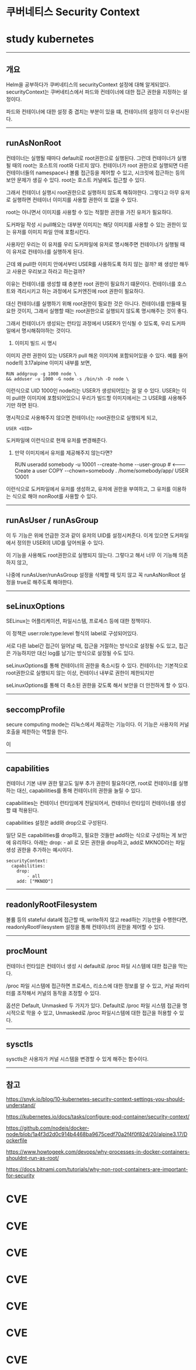# 쿠버네티스 Security Context 
# study kubernetes

---

## 개요

Helm을 공부하다가 쿠버네티스의 securityContext 설정에 대해 알게되었다. securityContext는 쿠버네티스에서 파드와 컨테이너에 대한 접근 권한을 지정하는 설정이다.

파드와 컨테이너에 대한 설정 중 겹치는 부분이 있을 떄, 컨테이너의 설정이 더 우선시된다.

---

## runAsNonRoot

컨테이너는 실행될 때마다 default로 root권한으로 실행된다. 그런데 컨테이너가 실행될 때의 root는 호스트의 root와 다르지 않다. 컨테이너가 root 권한으로 실행되면 다른 컨테이너들의 namespace나 볼륨 접근등을 제어할 수 있고, 시크릿에 접근하는 등의 보안 문제가 생길 수 있다. root는 호스트 커널에도 접근할 수 있다.

그래서 컨테이너 실행시 root권한으로 실행하지 않도록 해줘야한다. 그렇다고 아무 유저로 실행하면 컨테이너 이미지를 사용할 권한이 또 없을 수 있다.

root는 아니면서 이미지를 사용할 수 있는 적절한 권한을 가진 유저가 필요하다.

도커파일 작성 시 pull해오는 대부분 이미지는 해당 이미지를 사용할 수 있는 권한이 있는 유저를 이미지 파일 안에 포함시킨다.

사용자인 우리는 이 유저를 우리 도커파일에 유저로 명시해주면 컨테이너가 실행될 때 이 유저로 컨테이너를 실행하게 된다.

근데 왜 pull한 이미지 안에서부터 USER를 사용하도록 하지 않는 걸까? 왜 생성만 해두고 사용은 우리보고 하라고 하는걸까? 

이유는 컨테이너를 생성할 떄 충분한 root 권한이 필요하기 떄문이다. 컨테이너를 호스트와 격리시키고 하는 과정에서 도커엔진에 root 권한이 필요하다.

대신 컨테이너를 실행하기 위해 root권한이 필요한 것은 아니다. 컨테이너를 만들때 필요한 것이지, 그래서 실행할 때는 root권한으로 실행되지 않도록 명시해주는 것이 좋다.

그래서 컨테이너가 생성되는 런타임 과정에서 USER가 인식될 수 있도록, 우리 도커파일에서 명시해줘야하는 것이다.

1. 이미지 빌드 시 명시

이미지 관련 권한이 있는 USER가 pull 해온 이미지에 포함되어있을 수 있다. 예를 들어 node의 3.17alpine 이미지 내부를 보면, 

    RUN addgroup -g 1000 node \
    && adduser -u 1000 -G node -s /bin/sh -D node \

이런식으로 UID 1000인 node라는 USER가 생성되어있는 걸 알 수 있다. USER는 이미 pull한 이미지에 포함되어있으니 우리가 빌드할 이미지에서는 그 USER를 사용해주기만 하면 된다.

명시적으로 사용해주지 않으면 컨테이너는 root권한으로 실행되게 되고, 

    USER <UID>

도커파일에 이런식으로 현재 유저를 변경해준다.

1. 만약 이미지에서 유저를 제공해주지 않는다면?

    RUN useradd somebody -u 10001 --create-home --user-group  # <--- Create a user
    COPY --chown=somebody . /home/somebody/app/
    USER 10001

이런식으로 도커파일에서 유저를 생성하고, 유저에 권한을 부여하고, 그 유저를 이용하는 식으로 해야 nonRoot를 사용할 수 있다.

---

## runAsUser / runAsGroup

이 두 기능은 위에 언급한 것과 같이 유저의 UID를 설정시켜준다. 이게 있으면 도커파일에서 정의한 USER의 UID를 덮어씌울 수 있다.

이 기능을 사용해도 root권한으로 실행되지 않는다. 그렇다고 해서 너무 이 기능해 의존하지 않고,

나중에 runAsUser/runAsGroup 설정을 삭제할 때 잊지 않고 꼭 runAsNonRoot 설정을 true로 해주도록 해야한다.

---

## seLinuxOptions

SELinux는 어플리케이션, 파일시스템, 프로세스 등에 대한 정책이다.

이 정책은 user:role:type:level 형식의 label로 구성되어있다.

서로 다른 label간 접근이 일어날 때, 접근을 거절하는 방식으로 설정될 수도 있고, 접근은 가능하지만 대신 log를 남기는 방식으로 설정될 수도 있다.

seLinuxOptions를 통해 컨테이너의 권한을 축소시킬 수 있다. 컨테이너는 기본적으로 root권한으로 실행되지 않는 이상, 컨테이너 내부로 권한이 제한되지만

seLinuxOptions를 통해 더 축소된 권한을 갖도록 해서 보안을 더 안전하게 할 수 있다.

---

## seccompProfile

secure computing mode는 리눅스에서 제공하는 기능이다. 이 기능은 사용자의 커널 호출을 제한하는 역할을 한다.

이 

---

## capabilities

컨테이너 기본 내부 권한 말고도 일부 추가 권한이 필요하다면, root로 컨테이너를 실행하는 대신, capabilities를 통해 컨테이너의 권한을 늘릴 수 있다.

capabilities는 컨테이너 런타임에게 전달되어서, 컨테이너 런타임이 컨테이너를 생성할 떄 적용된다.

capabilities 설정은 add와 drop으로 구성된다.

일단 모든 capabilities를 drop하고, 필요한 것들만 add하는 식으로 구성하는 게 보안에 유리하다. 아래는 drop: - all 로 모든 권한을 drop하고, add로 MKNOD라는 파일 생성 권한을 추가하는 예시이다.

```
securityContext:
  capabilities:
    drop:
        - all
    add: ["MKNOD"]
```

---

## readonlyRootFilesystem

볼륨 등의 stateful data에 접근할 때, write하지 않고 read하는 기능만을 수행한다면, readonlyRootFilesystem 설정을 통해 컨테이너의 권한을 제어할 수 있다.

---

## procMount

컨테이너 런타임은 컨테이너 생성 시 default로 /proc 파일 시스템에 대한 접근을 막는다.

/proc 파일 시스템에 접근하면 프로세스, 리소스에 대한 정보를 알 수 있고, 커널 파라미터를 조작해서 커널의 동작을 조정할 수 있다.

옵션은 Default, Unmasked 두 가지가 있다. Default로 /proc 파일 시스템 접근을 명시적으로 막을 수 있고, Unmasked로 /proc 파일시스템에 대한 접근을 허용할 수 있다.

---

## sysctls

sysctls은 사용자가 커널 시스템을 변경할 수 있게 해주는 함수이다.



---

## 참고

https://snyk.io/blog/10-kubernetes-security-context-settings-you-should-understand/

https://kubernetes.io/docs/tasks/configure-pod-container/security-context/

https://github.com/nodejs/docker-node/blob/1a4f3d2d0c914b4468ba9675cedf70a2f4f0f82d/20/alpine3.17/Dockerfile

https://www.howtogeek.com/devops/why-processes-in-docker-containers-shouldnt-run-as-root/

https://docs.bitnami.com/tutorials/why-non-root-containers-are-important-for-security

# CVE
# CVE
# CVE
# CVE
# CVE

# CVE
# CVE